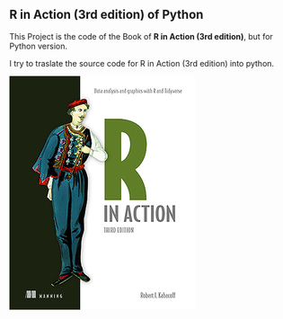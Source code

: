 ## R in Action (3rd edition) of Python

This Project is the code of the Book of **R in Action (3rd edition)**, but for Python version.

I try to traslate the source code for R in Action (3rd edition) into python.

![](images/RiA3.jpg)